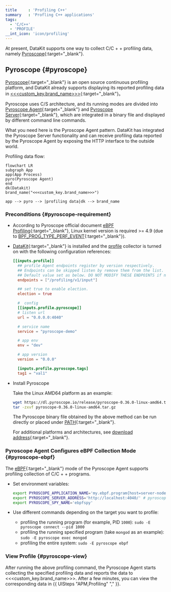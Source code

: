 ```yaml
---
title     : 'Profiling C++'
summary   : 'Profling C++ applications'
tags:
  - 'C/C++'
  - 'PROFILE'
__int_icon: 'icon/profiling'
---
```


At present, DataKit supports one way to collect C/C + + profiling data, namely [Pyroscope](https://pyroscope.io/){:target="_blank"}.

## Pyroscope {#pyroscope}

[Pyroscope](https://pyroscope.io/){:target="_blank"} is an open source continuous profiling platform, and DataKit already supports displaying its reported profiling data in [<<<custom_key.brand_name>>>](https://www.<<<custom_key.brand_main_domain>>>/){:target="_blank"}。

Pyroscope uses C/S architecture, and its running modes are divided into [Pyroscope Agent](https://pyroscope.io/docs/agent-overview/){:target="_blank"} and [Pyroscope Server](https://pyroscope.io/docs/server-overview/){:target="_blank"}, which are integrated in a binary file and displayed by different command line commands.

What you need here is the Pyroscope Agent pattern. DataKit has integrated the Pyroscope Server functionality and can receive profiling data reported by the Pyroscope Agent by exposing the HTTP interface to the outside world.

Profiling data flow:

```mermaid
flowchart LR
subgraph App
app(App Process)
pyro(Pyroscope Agent)
end
dk(Datakit)
brand_name("<<<custom_key.brand_name>>>")

app --> pyro --> |profiling data|dk --> brand_name
```

### Preconditions {#pyroscope-requirement}

- According to Pyroscope official document [eBPF Profiling](https://pyroscope.io/docs/ebpf/#prerequisites-for-profiling-with-ebpf){:target="_blank"}, Linux kernel version is required >= 4.9 (due to [BPF_PROG_TYPE_PERF_EVENT](https://lkml.org/lkml/2016/9/1/831){:target="_blank"}).

- [DataKit](https://www.<<<custom_key.brand_main_domain>>>/){:target="_blank"} is installed and the [profile](profile.md#config) collector is turned on with the following configuration references:


    ```toml
    [[inputs.profile]]
      ## profile Agent endpoints register by version respectively.
      ## Endpoints can be skipped listen by remove them from the list.
      ## Default value set as below. DO NOT MODIFY THESE ENDPOINTS if not necessary.
      endpoints = ["/profiling/v1/input"]
    
      ## set true to enable election.
      election = true
    
      #  config
      [[inputs.profile.pyroscope]]
      # listen url
      url = "0.0.0.0:4040"
    
      # service name
      service = "pyroscope-demo"
    
      # app env
      env = "dev"
    
      # app version
      version = "0.0.0"
    
      [inputs.profile.pyroscope.tags]
      tag1 = "val1"
    ```

- Install Pyroscope

    Take the Linux AMD64 platform as an example:

    ```sh
    wget https://dl.pyroscope.io/release/pyroscope-0.36.0-linux-amd64.tar.gz
    tar -zxvf pyroscope-0.36.0-linux-amd64.tar.gz
    ```

    The Pyroscope binary file obtained by the above method can be run directly or placed under [PATH](http://www.linfo.org/path_env_var.html){:target="_blank"}.

    For additional platforms and architectures, see [download address](https://pyroscope.io/downloads/){:target="_blank"}.

<!-- markdownlint-disable MD013 -->
### Pyroscope Agent Configures eBPF Collection Mode {#pyroscope-ebpf}
<!-- markdownlint-enable -->

The [eBPF](https://pyroscope.io/docs/ebpf/){:target="_blank"} mode of the Pyroscope Agent supports profiling collection of C/C + + programs.

- Set environment variables:

    ```sh
    export PYROSCOPE_APPLICATION_NAME='my.ebpf.program{host=server-node-1,region=us-west-1,tag2=val2}'
    export PYROSCOPE_SERVER_ADDRESS='http://localhost:4040/' # pyroscope listen url configured by Datakit profile.
    export PYROSCOPE_SPY_NAME='ebpfspy'
    ```

- Use different commands depending on the target you want to profile:

    - profiling the running program (for example, PID `1000`): `sudo -E pyroscope connect --pid 1000`
    - profiling the running specified program (take `mongod` as an example): `sudo -E pyroscope exec mongod`
    - profiling the entire system: `sudo -E pyroscope ebpf`

### View Profile {#pyroscope-view}

After running the above profiling command, the Pyroscope Agent starts collecting the specified profiling data and reports the data to <<<custom_key.brand_name>>>. After a few minutes, you can view the corresponding data in {{ UISteps "APM,Profiling" "," }}.
